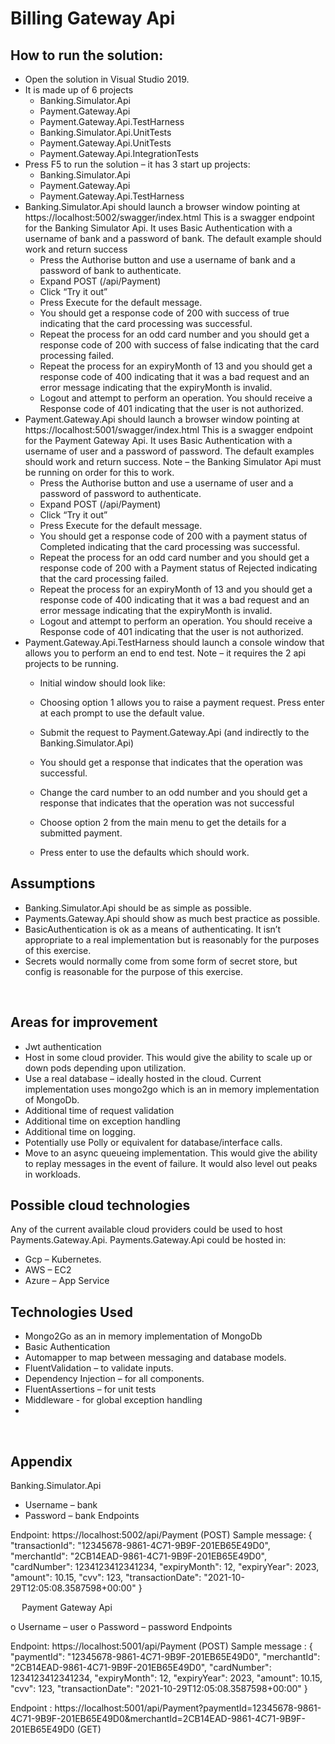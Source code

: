 # Billing Gateway Api

## How to run the solution:

-	Open the solution in Visual Studio 2019.
-	It is made up of 6 projects
    -	Banking.Simulator.Api
    -	Payment.Gateway.Api
    -	Payment.Gateway.Api.TestHarness
    - Banking.Simulator.Api.UnitTests
    - Payment.Gateway.Api.UnitTests
    - Payment.Gateway.Api.IntegrationTests
-	Press F5 to run the solution – it has 3 start up projects:
    - Banking.Simulator.Api
    - Payment.Gateway.Api
    - Payment.Gateway.Api.TestHarness
-	Banking.Simulator.Api should launch a browser window pointing at https://localhost:5002/swagger/index.html This is a swagger endpoint for the Banking Simulator Api. It uses Basic Authentication with a username of bank and a password of bank. The default example should work and return success
    - Press the Authorise button and use a username of bank and a password of bank to authenticate.
    - Expand POST (/api/Payment)
    - Click “Try it out”
    - Press Execute for the default message.
    - You should get a response code of 200 with success of true indicating that the card processing was successful.
    - Repeat the process for an odd card number and you should get a response code of 200 with success of false indicating that the card processing failed.
    - Repeat the process for an expiryMonth of 13 and you should get a response code of 400 indicating that it was a bad request and an error message indicating that the expiryMonth is invalid.
    - Logout and attempt to perform an operation. You should receive a Response code of 401 indicating that the user is not authorized.
- Payment.Gateway.Api should launch a browser window pointing at https://localhost:5001/swagger/index.html This is a swagger endpoint for the Payment Gateway Api. It uses Basic Authentication with a username of user and a password of password. The default examples should work and return success. Note – the Banking Simulator Api must be running on order for this to work.
    - Press the Authorise button and use a username of user and a password of password to authenticate.
    - Expand POST (/api/Payment)
    - Click “Try it out”
    - Press Execute for the default message.
    - You should get a response code of 200 with a payment status of Completed indicating that the card processing was successful.
    - Repeat the process for an odd card number and you should get a response code of 200 with a Payment status of Rejected indicating that the card processing failed.
    - Repeat the process for an expiryMonth of 13 and you should get a response code of 400 indicating that it was a bad request and an error message indicating that the expiryMonth is invalid.
    - Logout and attempt to perform an operation. You should receive a Response code of 401 indicating that the user is not authorized.
-	Payment.Gateway.Api.TestHarness should launch a console window that allows you to perform an end to end test. Note – it requires the 2 api projects to be running.
    - Initial window should look like:
 
    - Choosing option 1 allows you to raise a payment request. Press enter at each prompt to use the default value.
 
    - Submit the request to Payment.Gateway.Api (and indirectly to the Banking.Simulator.Api)
    - You should get a response that indicates that the operation was successful.
    - Change the card number to an odd number and you should get a response that indicates that the operation was not successful
    - Choose option 2 from the main menu to get the details for a submitted payment.
    - Press enter to use the defaults which should work.
 
## Assumptions

-	Banking.Simulator.Api should be as simple as possible.
-	Payments.Gateway.Api should show as much best practice as possible.
-	BasicAuthentication is ok as a means of authenticating. It isn’t appropriate to a real implementation but is reasonably for the purposes of this exercise.
-	Secrets would normally come from some form of secret store, but config is reasonable for the purpose of this exercise.

 
## Areas for improvement

-	Jwt authentication
-	Host in some cloud provider. This would give the ability to scale up or down pods depending upon utilization.
-	Use a real database – ideally hosted in the cloud. Current implementation uses mongo2go which is an in memory implementation of MongoDb.
-	Additional time of request validation
-	Additional time on exception handling
-	Additional time on logging. 
-	Potentially use Polly or equivalent for database/interface calls.
-	Move to an async queueing implementation. This would give the ability to replay messages in the event of failure. It would also level out peaks in workloads.

## Possible cloud technologies

Any of the current available cloud providers could be used to host Payments.Gateway.Api.
Payments.Gateway.Api could be hosted in:
-	Gcp – Kubernetes.
-	AWS – EC2
-	Azure – App Service
 
## Technologies Used

-	Mongo2Go as an in memory implementation of MongoDb
-	Basic Authentication
-	Automapper to map between messaging and database models.
-	FluentValidation – to validate inputs.
-	Dependency Injection – for all components.
-	FluentAssertions – for unit tests
-	Middleware  - for global exception handling
-	
 
## Appendix

Banking.Simulator.Api

-	Username – bank
-	Password – bank
Endpoints

Endpoint: https://localhost:5002/api/Payment (POST)
Sample message:
{
  "transactionId": "12345678-9861-4C71-9B9F-201EB65E49D0",
  "merchantId": "2CB14EAD-9861-4C71-9B9F-201EB65E49D0",
  "cardNumber": 1234123412341234,
  "expiryMonth": 12,
  "expiryYear": 2023,
  "amount": 10.15,
  "cvv": 123,
  "transactionDate": "2021-10-29T12:05:08.3587598+00:00"
}

 
Payment Gateway Api

o	Username – user
o	Password – password
Endpoints

Endpoint: https://localhost:5001/api/Payment (POST)
Sample message :
{
  "paymentId": "12345678-9861-4C71-9B9F-201EB65E49D0",
  "merchantId": "2CB14EAD-9861-4C71-9B9F-201EB65E49D0",
  "cardNumber": 1234123412341234,
  "expiryMonth": 12,
  "expiryYear": 2023,
  "amount": 10.15,
  "cvv": 123,
  "transactionDate": "2021-10-29T12:05:08.3587598+00:00"
}

Endpoint : https://localhost:5001/api/Payment?paymentId=12345678-9861-4C71-9B9F-201EB65E49D0&merchantId=2CB14EAD-9861-4C71-9B9F-201EB65E49D0 (GET)

